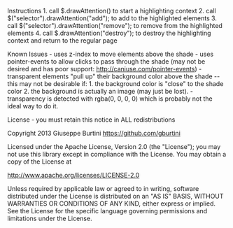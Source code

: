 Instructions
        1. call $.drawAttention() to start a highlighting context
        2. call $("selector").drawAttention("add"); to add to the highlighted elements
        3. call $("selector").drawAttention("remove"); to remove from the highlighted elements
        4. call $.drawAttention("destroy"); to destroy the highlighting context and return to the regular page

Known Issues
        - uses z-index to move elements above the shade
        - uses pointer-events to allow clicks to pass through the shade (may not be desired and has poor support: http://caniuse.com/pointer-events)
        - transparent elements "pull up" their background color above the shade -- this may not be desirable if: 
                1. the background color is "close" to the shade color
                2. the background is actually an image (may just be lost).
        - transparency is detected with rgba(0, 0, 0, 0) which is probably not the ideal way to do it. 

License - you must retain this notice in ALL redistributions

Copyright 2013 Giuseppe Burtini      https://github.com/gburtini

Licensed under the Apache License, Version 2.0 (the "License");
you may not use this library except in compliance with the License.
You may obtain a copy of the License at

http://www.apache.org/licenses/LICENSE-2.0

Unless required by applicable law or agreed to in writing, software
distributed under the License is distributed on an "AS IS" BASIS,
WITHOUT WARRANTIES OR CONDITIONS OF ANY KIND, either express or implied.
See the License for the specific language governing permissions and
limitations under the License.
